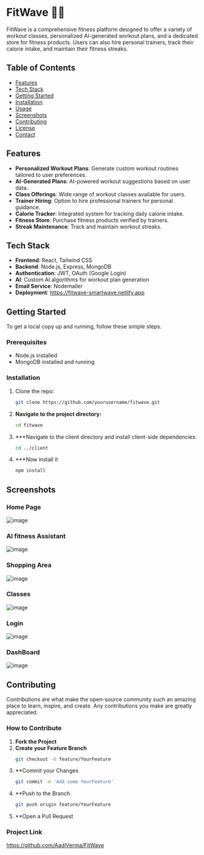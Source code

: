 # FitWave 🏋️‍♂️
FitWave is a comprehensive fitness platform designed to offer a variety of workout classes, personalized AI-generated workout plans, and a dedicated store for fitness products. Users can also hire personal trainers, track their calorie intake, and maintain their fitness streaks.

## Table of Contents

- [Features](#features)
- [Tech Stack](#tech-stack)
- [Getting Started](#getting-started)
- [Installation](#installation)
- [Usage](#usage)
- [Screenshots](#screenshots)
- [Contributing](#contributing)
- [License](#license)
- [Contact](#contact)

## Features

- **Personalized Workout Plans**: Generate custom workout routines tailored to user preferences.
- **AI-Generated Plans**: AI-powered workout suggestions based on user data.
- **Class Offerings**: Wide range of workout classes available for users.
- **Trainer Hiring**: Option to hire professional trainers for personal guidance.
- **Calorie Tracker**: Integrated system for tracking daily calorie intake.
- **Fitness Store**: Purchase fitness products verified by trainers.
- **Streak Maintenance**: Track and maintain workout streaks.

## Tech Stack

- **Frontend**: React, Tailwind CSS
- **Backend**: Node.js, Express, MongoDB
- **Authentication**: JWT, OAuth (Google Login)
- **AI**: Custom AI algorithms for workout plan generation
- **Email Service**: Nodemailer
- **Deployment**: https://fitwave-smartwave.netlify.app

## Getting Started

To get a local copy up and running, follow these simple steps.

### Prerequisites

- Node.js installed
- MongoDB installed and running

### Installation

1. Clone the repo:
   ```bash
   git clone https://github.com/yourusername/fitwave.git
2. **Navigate to the project directory:**
   ```bash
   cd fitwave
3. ***Navigate to the client directory and install client-side dependencies:
   ```bash
   cd ../client
4. ***Now install it
   ```bash
   npm install
## Screenshots

### Home Page
![image](https://github.com/user-attachments/assets/719f30cd-47f9-4675-b79b-7f26e56ba346)

### AI fitness Assistant
![image](https://github.com/user-attachments/assets/b9c37e6b-1d01-49aa-9379-0a5c6f0816a6)

### Shopping Area
![image](https://github.com/user-attachments/assets/7ae4a2b4-10a4-45f8-bf58-9c0f4384560a)

### Classes
![image](https://github.com/user-attachments/assets/0282a99a-102a-4bd0-9401-2e9626d04935)

### Login
![image](https://github.com/user-attachments/assets/1d607288-d1ee-4263-a750-e91795c45583)

### DashBoard
![image](https://github.com/user-attachments/assets/bea52549-abc1-4c0f-bad6-188f709c1b4e)




## Contributing

Contributions are what make the open-source community such an amazing place to learn, inspire, and create. Any contributions you make are greatly appreciated.

### How to Contribute

1. **Fork the Project**
2. **Create your Feature Branch**
   ```bash
   git checkout -b feature/YourFeature
3. **Commit your Changes
   ```bash
   git commit -m 'Add some YourFeature'
4. **Push to the Branch
   ```bash
   git push origin feature/YourFeature
5. **Open a Pull Request

### Project Link
https://github.com/AadiVerma/FitWave
